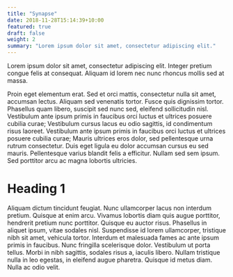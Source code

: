 ```yaml
---
title: "Synapse"
date: 2018-11-28T15:14:39+10:00
featured: true
draft: false
weight: 2
summary: "Lorem ipsum dolor sit amet, consectetur adipiscing elit."
---
```


Lorem ipsum dolor sit amet, consectetur adipiscing elit. Integer pretium congue felis at consequat. Aliquam id lorem nec nunc rhoncus mollis sed at massa.
<!--more-->
Proin eget elementum erat. Sed et orci mattis, consectetur nulla sit amet, accumsan lectus. Aliquam sed venenatis tortor. Fusce quis dignissim tortor. Phasellus quam libero, suscipit sed nunc sed, eleifend sollicitudin nisl. Vestibulum ante ipsum primis in faucibus orci luctus et ultrices posuere cubilia curae; Vestibulum cursus lacus eu odio sagittis, id condimentum risus laoreet. Vestibulum ante ipsum primis in faucibus orci luctus et ultrices posuere cubilia curae; Mauris ultrices eros dolor, sed pellentesque urna rutrum consectetur. Duis eget ligula eu dolor accumsan cursus eu sed mauris. Pellentesque varius blandit felis a efficitur. Nullam sed sem ipsum. Sed porttitor arcu ac magna lobortis ultricies.

# Heading 1

Aliquam dictum tincidunt feugiat. Nunc ullamcorper lacus non interdum pretium. Quisque at enim arcu. Vivamus lobortis diam quis augue porttitor, hendrerit pretium nunc porttitor. Quisque eu auctor risus. Phasellus in aliquet ipsum, vitae sodales nisl. Suspendisse id lorem ullamcorper, tristique nibh sit amet, vehicula tortor. Interdum et malesuada fames ac ante ipsum primis in faucibus. Nunc fringilla scelerisque dolor. Vestibulum ut porta tellus. Morbi in nibh sagittis, sodales risus a, iaculis libero. Nullam tristique nulla in leo egestas, in eleifend augue pharetra. Quisque id metus diam. Nulla ac odio velit.
